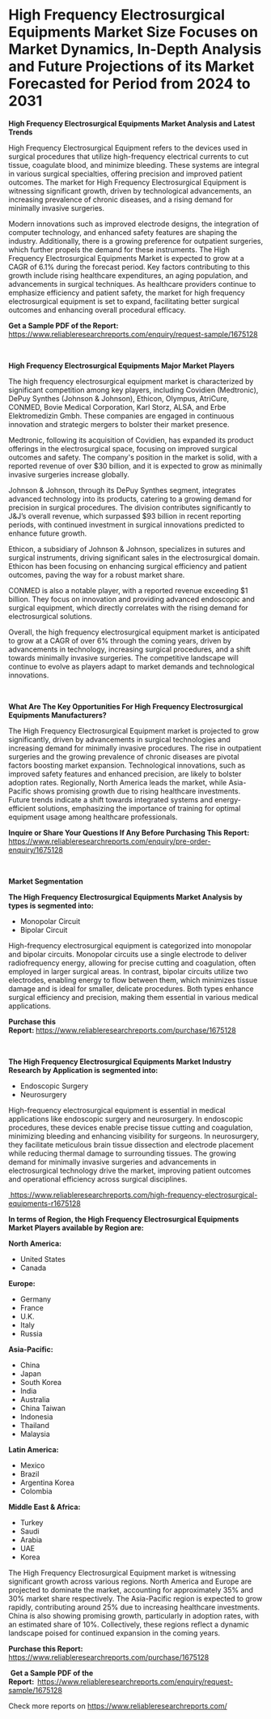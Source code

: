 <p><h1>High Frequency Electrosurgical Equipments Market Size Focuses on Market Dynamics, In-Depth Analysis and Future Projections of its Market Forecasted for Period from 2024 to 2031</h1></p><p><strong>High Frequency Electrosurgical Equipments Market Analysis and Latest Trends</strong></p>
<p><p>High Frequency Electrosurgical Equipment refers to the devices used in surgical procedures that utilize high-frequency electrical currents to cut tissue, coagulate blood, and minimize bleeding. These systems are integral in various surgical specialties, offering precision and improved patient outcomes. The market for High Frequency Electrosurgical Equipment is witnessing significant growth, driven by technological advancements, an increasing prevalence of chronic diseases, and a rising demand for minimally invasive surgeries.</p><p>Modern innovations such as improved electrode designs, the integration of computer technology, and enhanced safety features are shaping the industry. Additionally, there is a growing preference for outpatient surgeries, which further propels the demand for these instruments. The High Frequency Electrosurgical Equipments Market is expected to grow at a CAGR of 6.1% during the forecast period. Key factors contributing to this growth include rising healthcare expenditures, an aging population, and advancements in surgical techniques. As healthcare providers continue to emphasize efficiency and patient safety, the market for high frequency electrosurgical equipment is set to expand, facilitating better surgical outcomes and enhancing overall procedural efficacy.</p></p>
<p><strong>Get a Sample PDF of the Report:&nbsp;</strong> <a href="https://www.reliableresearchreports.com/enquiry/request-sample/1675128?utm_campaign=48&utm_medium=2&utm_source=Github&utm_content=ia&utm_term=28122024&utm_id=high-frequency-electrosurgical-equipments">https://www.reliableresearchreports.com/enquiry/request-sample/1675128</a></p>
<p>&nbsp;</p>
<p><strong>High Frequency Electrosurgical Equipments Major Market Players</strong></p>
<p><p>The high frequency electrosurgical equipment market is characterized by significant competition among key players, including Covidien (Medtronic), DePuy Synthes (Johnson & Johnson), Ethicon, Olympus, AtriCure, CONMED, Bovie Medical Corporation, Karl Storz, ALSA, and Erbe Elektromedizin Gmbh. These companies are engaged in continuous innovation and strategic mergers to bolster their market presence.</p><p>Medtronic, following its acquisition of Covidien, has expanded its product offerings in the electrosurgical space, focusing on improved surgical outcomes and safety. The company's position in the market is solid, with a reported revenue of over $30 billion, and it is expected to grow as minimally invasive surgeries increase globally.</p><p>Johnson & Johnson, through its DePuy Synthes segment, integrates advanced technology into its products, catering to a growing demand for precision in surgical procedures. The division contributes significantly to J&J’s overall revenue, which surpassed $93 billion in recent reporting periods, with continued investment in surgical innovations predicted to enhance future growth.</p><p>Ethicon, a subsidiary of Johnson & Johnson, specializes in sutures and surgical instruments, driving significant sales in the electrosurgical domain. Ethicon has been focusing on enhancing surgical efficiency and patient outcomes, paving the way for a robust market share.</p><p>CONMED is also a notable player, with a reported revenue exceeding $1 billion. They focus on innovation and providing advanced endoscopic and surgical equipment, which directly correlates with the rising demand for electrosurgical solutions.</p><p>Overall, the high frequency electrosurgical equipment market is anticipated to grow at a CAGR of over 6% through the coming years, driven by advancements in technology, increasing surgical procedures, and a shift towards minimally invasive surgeries. The competitive landscape will continue to evolve as players adapt to market demands and technological innovations.</p></p>
<p>&nbsp;</p>
<p><strong>What Are The Key Opportunities For High Frequency Electrosurgical Equipments Manufacturers?</strong></p>
<p><p>The High Frequency Electrosurgical Equipment market is projected to grow significantly, driven by advancements in surgical technologies and increasing demand for minimally invasive procedures. The rise in outpatient surgeries and the growing prevalence of chronic diseases are pivotal factors boosting market expansion. Technological innovations, such as improved safety features and enhanced precision, are likely to bolster adoption rates. Regionally, North America leads the market, while Asia-Pacific shows promising growth due to rising healthcare investments. Future trends indicate a shift towards integrated systems and energy-efficient solutions, emphasizing the importance of training for optimal equipment usage among healthcare professionals.</p></p>
<p><strong>Inquire or Share Your Questions If Any Before Purchasing This Report:</strong> <a href="https://www.reliableresearchreports.com/enquiry/pre-order-enquiry/1675128?utm_campaign=48&utm_medium=2&utm_source=Github&utm_content=ia&utm_term=28122024&utm_id=high-frequency-electrosurgical-equipments">https://www.reliableresearchreports.com/enquiry/pre-order-enquiry/1675128</a></p>
<p>&nbsp;</p>
<p><strong>Market Segmentation</strong></p>
<p><strong>The High Frequency Electrosurgical Equipments Market Analysis by types is segmented into:</strong></p>
<p><ul><li>Monopolar Circuit</li><li>Bipolar Circuit</li></ul></p>
<p><p>High-frequency electrosurgical equipment is categorized into monopolar and bipolar circuits. Monopolar circuits use a single electrode to deliver radiofrequency energy, allowing for precise cutting and coagulation, often employed in larger surgical areas. In contrast, bipolar circuits utilize two electrodes, enabling energy to flow between them, which minimizes tissue damage and is ideal for smaller, delicate procedures. Both types enhance surgical efficiency and precision, making them essential in various medical applications.</p></p>
<p><strong>Purchase this Report:&nbsp;</strong><a href="https://www.reliableresearchreports.com/purchase/1675128?utm_campaign=48&utm_medium=2&utm_source=Github&utm_content=ia&utm_term=28122024&utm_id=high-frequency-electrosurgical-equipments">https://www.reliableresearchreports.com/purchase/1675128</a></p>
<p>&nbsp;</p>
<p><strong>The High Frequency Electrosurgical Equipments Market Industry Research by Application is segmented into:</strong></p>
<p><ul><li>Endoscopic Surgery</li><li>Neurosurgery</li></ul></p>
<p><p>High-frequency electrosurgical equipment is essential in medical applications like endoscopic surgery and neurosurgery. In endoscopic procedures, these devices enable precise tissue cutting and coagulation, minimizing bleeding and enhancing visibility for surgeons. In neurosurgery, they facilitate meticulous brain tissue dissection and electrode placement while reducing thermal damage to surrounding tissues. The growing demand for minimally invasive surgeries and advancements in electrosurgical technology drive the market, improving patient outcomes and operational efficiency across surgical disciplines.</p></p>
<p><a href="https://www.reliableresearchreports.com/high-frequency-electrosurgical-equipments-r1675128?utm_campaign=48&utm_medium=2&utm_source=Github&utm_content=ia&utm_term=28122024&utm_id=high-frequency-electrosurgical-equipments">&nbsp;https://www.reliableresearchreports.com/high-frequency-electrosurgical-equipments-r1675128</a></p>
<p><strong>In terms of Region, the High Frequency Electrosurgical Equipments Market Players available by Region are:</strong></p>
<p>
    <p> <strong> North America: </strong>
        <ul>
            <li>United States</li>
            <li>Canada</li>
        </ul>
        </p> 
    <p> <strong> Europe: </strong>
        <ul>
            <li>Germany</li>
            <li>France</li>
            <li>U.K.</li>
            <li>Italy</li>
            <li>Russia</li>
        </ul>
        </p> 
    <p> <strong> Asia-Pacific: </strong>
        <ul>
            <li>China</li>
            <li>Japan</li>
            <li>South Korea</li>
            <li>India</li>
            <li>Australia</li>
            <li>China Taiwan</li>
            <li>Indonesia</li>
            <li>Thailand</li>
            <li>Malaysia</li>
        </ul>
        </p> 
    <p> <strong> Latin America: </strong>
        <ul>
            <li>Mexico</li>
            <li>Brazil</li>
            <li>Argentina Korea</li>
            <li>Colombia</li>
        </ul>
        </p> 
    <p> <strong> Middle East & Africa: </strong>
        <ul>
            <li>Turkey</li>
            <li>Saudi</li>
            <li>Arabia</li>
            <li>UAE</li>
            <li>Korea</li>
        </ul>
    </p>
    </p>
<p><p>The High Frequency Electrosurgical Equipment market is witnessing significant growth across various regions. North America and Europe are projected to dominate the market, accounting for approximately 35% and 30% market share respectively. The Asia-Pacific region is expected to grow rapidly, contributing around 25% due to increasing healthcare investments. China is also showing promising growth, particularly in adoption rates, with an estimated share of 10%. Collectively, these regions reflect a dynamic landscape poised for continued expansion in the coming years.</p></p>
<p><strong>Purchase this Report: </strong><a href="https://www.reliableresearchreports.com/purchase/1675128?utm_campaign=48&utm_medium=2&utm_source=Github&utm_content=ia&utm_term=28122024&utm_id=high-frequency-electrosurgical-equipments">https://www.reliableresearchreports.com/purchase/1675128</a></p>
<p>&nbsp;<strong>Get a Sample PDF of the Report:&nbsp;&nbsp;</strong><a href="https://www.reliableresearchreports.com/enquiry/request-sample/1675128?utm_campaign=48&utm_medium=2&utm_source=Github&utm_content=ia&utm_term=28122024&utm_id=high-frequency-electrosurgical-equipments">https://www.reliableresearchreports.com/enquiry/request-sample/1675128</a></p>
<p><strong></strong></p>
<p>Check more reports on <a href="https://www.reliableresearchreports.com/?utm_campaign=48&utm_medium=2&utm_source=Github&utm_content=ia&utm_term=28122024&utm_id=high-frequency-electrosurgical-equipments">https://www.reliableresearchreports.com/</a></p>